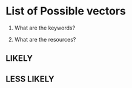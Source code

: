 # List of Possible vectors

1. What are the keywords?

2. What are the resources?

## LIKELY

## LESS LIKELY
